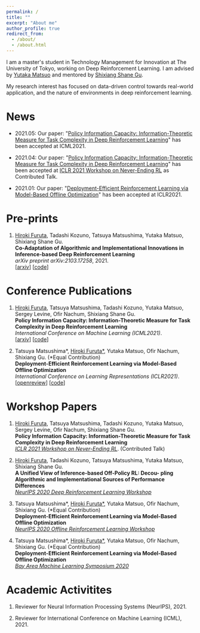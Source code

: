 ```yaml
---
permalink: /
title: ""
excerpt: "About me"
author_profile: true
redirect_from:
  - /about/
  - /about.html
---
```



I am a master's student in Technology Management for Innovation at The University of Tokyo, working on Deep Reinforcement Learning. I am advised by [Yutaka Matsuo](http://ymatsuo.com/) and mentored by [Shixiang Shane Gu](https://sites.google.com/view/gugurus/home).

My research interest has focused on data-driven control towards real-world application, and the nature of environments in deep reinforcement learning.

# News
- 2021.05: Our paper: "[Policy Information Capacity: Information-Theoretic Measure for Task Complexity in Deep Reinforcement Learning](https://arxiv.org/abs/2103.12726)" has been accepted at ICML2021.

- 2021.04: Our paper: "[Policy Information Capacity: Information-Theoretic Measure for Task Complexity in Deep Reinforcement Learning](https://arxiv.org/abs/2103.12726)" has been accepted at [ICLR 2021 Workshop on Never-Ending RL](https://sites.google.com/view/neverendingrl) as Contributed Talk.

- 2021.01: Our paper: "[Deployment-Efficient Reinforcement Learning via Model-Based Offline Optimization](https://openreview.net/forum?id=3hGNqpI4WS)" has been accepted at ICLR2021.

# Pre-prints
1. <u>Hiroki Furuta</u>, Tadashi Kozuno, Tatsuya Matsushima, Yutaka Matsuo, Shixiang Shane Gu. <br>
**Co-Adaptation of Algorithmic and Implementational Innovations in Inference-based Deep Reinforcement Learning**  <br>
_arXiv preprint arXiv:2103.17258_, 2021. <br>
[[arxiv](https://arxiv.org/abs/2103.17258)] [[code](https://github.com/frt03/inference-based-rl)]

# Conference Publications
1. <u>Hiroki Furuta</u>, Tatsuya Matsushima, Tadashi Kozuno, Yutaka Matsuo, Sergey Levine, Ofir Nachum, Shixiang Shane Gu. <br>
**Policy Information Capacity: Information-Theoretic Measure for Task Complexity in Deep Reinforcement Learning**  <br>
_International Conference on Machine Learning (ICML2021)_. <br>
[[arxiv](https://arxiv.org/abs/2103.12726)] [[code](https://github.com/frt03/pic)]

2. Tatsuya Matsushima*, <u>Hiroki Furuta*</u>, Yutaka Matsuo, Ofir Nachum, Shixiang Gu. (*Equal Contribution)<br>
**Deployment-Efficient Reinforcement Learning via Model-Based Offline Optimization**  <br>
_International Conference on Learning Representations (ICLR2021)_. <br>
[[openreview](https://openreview.net/forum?id=3hGNqpI4WS)] [[code](https://github.com/matsuolab/BREMEN)]

# Workshop Papers
1. <u>Hiroki Furuta</u>, Tatsuya Matsushima, Tadashi Kozuno, Yutaka Matsuo, Sergey Levine, Ofir Nachum, Shixiang Shane Gu. <br>
**Policy Information Capacity: Information-Theoretic Measure for Task Complexity in Deep Reinforcement Learning**  <br>
_[ICLR 2021 Workshop on Never-Ending RL](https://sites.google.com/view/neverendingrl)_. (Contributed Talk)

2. <u>Hiroki Furuta</u>, Tadashi Kozuno, Tatsuya Matsushima, Yutaka Matsuo, Shixiang Shane Gu. <br>
**A Unified View of Inference-based Off-Policy RL: Decou-
pling Algorithmic and Implementational Sources of Performance Differences**  <br>
_[NeurIPS 2020 Deep Reinforcement Learning Workshop](https://sites.google.com/view/deep-rl-workshop-neurips2020/home)_

3. Tatsuya Matsushima*, <u>Hiroki Furuta*</u>, Yutaka Matsuo, Ofir Nachum, Shixiang Gu. (*Equal Contribution)<br>
**Deployment-Efficient Reinforcement Learning via Model-Based Offline Optimization**  <br>
_[NeurIPS 2020 Offline Reinforcement Learning Workshop](https://offline-rl-neurips.github.io/)_

4. Tatsuya Matsushima*, <u>Hiroki Furuta*</u>, Yutaka Matsuo, Ofir Nachum, Shixiang Gu. (*Equal Contribution)<br>
**Deployment-Efficient Reinforcement Learning via Model-Based Offline Optimization**  <br>
_[Bay Area Machine Learning Symposium 2020](https://baylearn2020.splashthat.com/)_


# Academic Activitites
1. Reviewer for Neural Information Processing Systems (NeurIPS), 2021.

2. Reviewer for International Conference on Machine Learning (ICML), 2021.
